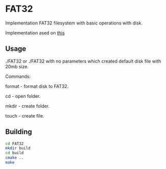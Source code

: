 # FAT32
Implementation FAT32 filesystem with basic operations with disk.

Implementation ased on [this](http://elm-chan.org/docs/fat_e.html)
## Usage
./FAT32 <path to disk> or ./FAT32 with no parameters which created default disk file with 20mb size.

Commands:

format - format disk to FAT32.

cd <path> - open folder.

mkdir <folder name>  - create folder.

touch <file name> - create file.

## Building 
~~~bash
cd FAT32
mkdir build
cd build
cmake ..
make
~~~